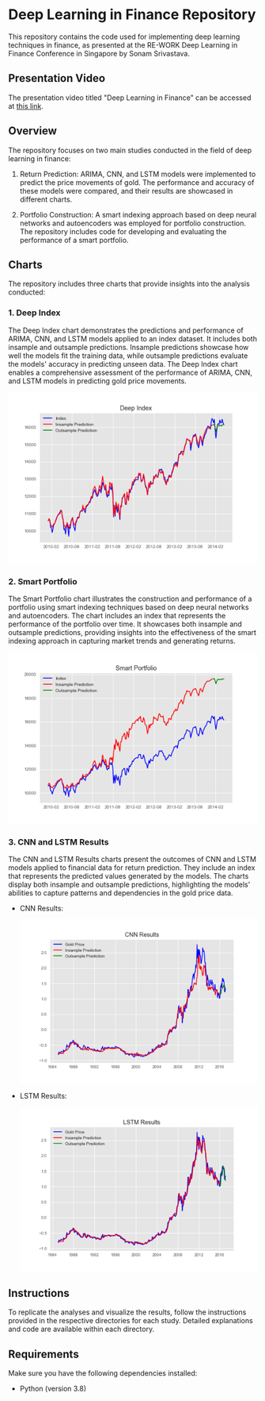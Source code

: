 # Deep Learning in Finance Repository

This repository contains the code used for implementing deep learning techniques in finance, as presented at the RE-WORK Deep Learning in Finance Conference in Singapore by Sonam Srivastava.

## Presentation Video

The presentation video titled "Deep Learning in Finance" can be accessed at [this link](http://videos.re-work.co/events/22-deep-learning-in-finance-summit-singapore-2017).

## Overview

The repository focuses on two main studies conducted in the field of deep learning in finance:

1. Return Prediction: ARIMA, CNN, and LSTM models were implemented to predict the price movements of gold. The performance and accuracy of these models were compared, and their results are showcased in different charts.

2. Portfolio Construction: A smart indexing approach based on deep neural networks and autoencoders was employed for portfolio construction. The repository includes code for developing and evaluating the performance of a smart portfolio.

## Charts

The repository includes three charts that provide insights into the analysis conducted:

### 1. Deep Index

The Deep Index chart demonstrates the predictions and performance of ARIMA, CNN, and LSTM models applied to an index dataset. It includes both insample and outsample predictions. Insample predictions showcase how well the models fit the training data, while outsample predictions evaluate the models' accuracy in predicting unseen data. The Deep Index chart enables a comprehensive assessment of the performance of ARIMA, CNN, and LSTM models in predicting gold price movements.

![Deep Index](./results/Deep_index.png)

### 2. Smart Portfolio

The Smart Portfolio chart illustrates the construction and performance of a portfolio using smart indexing techniques based on deep neural networks and autoencoders. The chart includes an index that represents the performance of the portfolio over time. It showcases both insample and outsample predictions, providing insights into the effectiveness of the smart indexing approach in capturing market trends and generating returns.

![Smart Portfolio](./results/Smart_porfolio.png)

### 3. CNN and LSTM Results

The CNN and LSTM Results charts present the outcomes of CNN and LSTM models applied to financial data for return prediction. They include an index that represents the predicted values generated by the models. The charts display both insample and outsample predictions, highlighting the models' abilities to capture patterns and dependencies in the gold price data.

- CNN Results:

  ![CNN Results](./results/CNN.png)

- LSTM Results:

  ![LSTM Results](./results/LSTM.png)

## Instructions

To replicate the analyses and visualize the results, follow the instructions provided in the respective directories for each study. Detailed explanations and code are available within each directory.

## Requirements

Make sure you have the following dependencies installed:

- Python (version 3.8)


